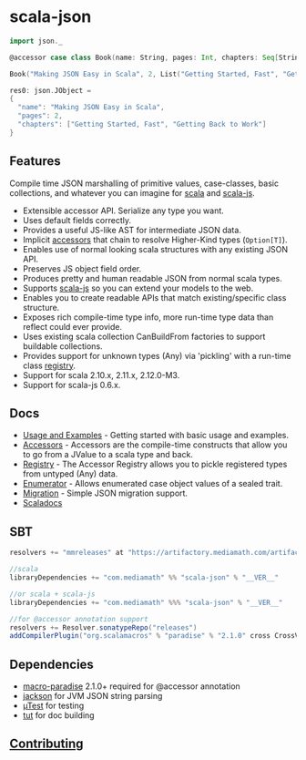 scala-json
==========
```scala
import json._

@accessor case class Book(name: String, pages: Int, chapters: Seq[String])

Book("Making JSON Easy in Scala", 2, List("Getting Started, Fast", "Getting Back to Work")).js

res0: json.JObject =
{
  "name": "Making JSON Easy in Scala",
  "pages": 2,
  "chapters": ["Getting Started, Fast", "Getting Back to Work"]
}
```

Features
-----
Compile time JSON marshalling of primitive values, case-classes, basic collections, and whatever you can imagine
for [scala](https://github.com/scala/scala) and [scala-js](https://github.com/scala-js/scala-js).
* Extensible accessor API. Serialize any type you want.
* Uses default fields correctly.
* Provides a useful JS-like AST for intermediate JSON data.
* Implicit [accessors](./docs/ACCESSORS.md) that chain to resolve Higher-Kind types (```Option[T]```).
* Enables use of normal looking scala structures with any existing JSON API.
* Preserves JS object field order.
* Produces pretty and human readable JSON from normal scala types.
* Supports [scala-js](https://github.com/scala-js/scala-js) so you can extend your models to the web.
* Enables you to create readable APIs that match existing/specific class structure.
* Exposes rich compile-time type info, more run-time type data than reflect could ever provide.
* Uses existing scala collection CanBuildFrom factories to support buildable collections.
* Provides support for unknown types (Any) via 'pickling' with a run-time class [registry](./docs/REGISTRY.md).
* Support for scala 2.10.x, 2.11.x, 2.12.0-M3.
* Support for scala-js 0.6.x.


Docs
---

* [Usage and Examples](./docs/USAGE.md) - Getting started with basic usage and examples.
* [Accessors](./docs/ACCESSORS.md) - Accessors are the compile-time constructs that allow you to go from a JValue to a scala type and back.
* [Registry](./docs/REGISTRY.md) - The Accessor Registry allows you to pickle registered types from untyped (Any) data.
* [Enumerator](./docs/ENUMERATOR.md) - Allows enumerated case object values of a sealed trait.
* [Migration](./docs/MIGRATION.md) - Simple JSON migration support.
* [Scaladocs](http://mediamath.github.io/scala-json/doc/json/package.html)

SBT
---

```scala
resolvers += "mmreleases" at "https://artifactory.mediamath.com/artifactory/libs-release-global"

//scala
libraryDependencies += "com.mediamath" %% "scala-json" % "__VER__"

//or scala + scala-js
libraryDependencies += "com.mediamath" %%% "scala-json" % "__VER__"

//for @accessor annotation support
resolvers += Resolver.sonatypeRepo("releases")
addCompilerPlugin("org.scalamacros" % "paradise" % "2.1.0" cross CrossVersion.full)
```

Dependencies
---

* [macro-paradise](http://docs.scala-lang.org/overviews/macros/paradise.html) 2.1.0+ required for @accessor annotation
* [jackson](https://github.com/FasterXML/jackson) for JVM JSON string parsing
* [µTest](https://github.com/lihaoyi/utest) for testing
* [tut](https://github.com/tpolecat/tut) for doc building

[Contributing](./docs/CONTRIBUTING.md)
---
